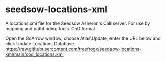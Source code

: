 # seedsow-locations-xml
A locations.xml file for the Seedsow Asheron's Call server. For use by mapping and pathfinding tools. CoD format. 

Open the GoArrow window, choose Atlas\Update, enter the URL below and click Update Locations Database.
https://raw.githubusercontent.com/treefrogx/seedsow-locations-xml/main/cod_locations.xml
